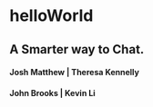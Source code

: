 # helloWorld

## A Smarter way to Chat.

#### Josh Matthew | Theresa Kennelly
#### John Brooks  | Kevin Li
